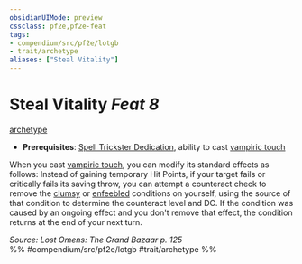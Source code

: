 ```yaml
---
obsidianUIMode: preview
cssclass: pf2e,pf2e-feat
tags:
- compendium/src/pf2e/lotgb
- trait/archetype
aliases: ["Steal Vitality"]
---
```

# Steal Vitality  *Feat 8*  
[archetype](../../rules/traits/archetype.md)  

- **Prerequisites**: [Spell Trickster Dedication](spell-trickster-dedication-lotgb.md), ability to cast [vampiric touch](../spells/vampiric-touch.md)

When you cast [vampiric touch](../spells/vampiric-touch.md), you can modify its standard effects as follows: Instead of gaining temporary Hit Points, if your target fails or critically fails its saving throw, you can attempt a counteract check to remove the [clumsy](../../rules/conditions.md#Clumsy) or [enfeebled](../../rules/conditions.md#Enfeebled) conditions on yourself, using the source of that condition to determine the counteract level and DC. If the condition was caused by an ongoing effect and you don't remove that effect, the condition returns at the end of your next turn.

*Source: Lost Omens: The Grand Bazaar p. 125*  
%% #compendium/src/pf2e/lotgb #trait/archetype %%